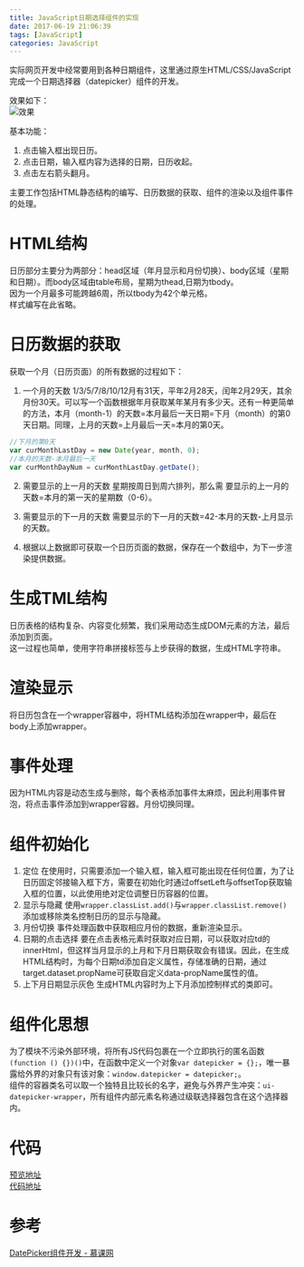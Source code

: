 ```yaml
---
title: JavaScript日期选择组件的实现
date: 2017-06-19 21:06:39
tags: [JavaScript]
categories: JavaScript
---
```

实际网页开发中经常要用到各种日期组件，这里通过原生HTML/CSS/JavaScript完成一个日期选择器（datepicker）组件的开发。
<!-- more -->
效果如下：  
![效果](http://omcbb8o2a.bkt.clouddn.com/image/github-pages/datepicker/style.jpg)

基本功能：
1. 点击输入框出现日历。
2. 点击日期，输入框内容为选择的日期，日历收起。
3. 点击左右箭头翻月。

主要工作包括HTML静态结构的编写、日历数据的获取、组件的渲染以及组件事件的处理。 
# HTML结构
日历部分主要分为两部分：head区域（年月显示和月份切换）、body区域（星期和日期）。而body区域由table布局，星期为thead,日期为tbody。  
因为一个月最多可能跨越6周，所以tbody为42个单元格。  
样式编写在此省略。
# 日历数据的获取
获取一个月（日历页面）的所有数据的过程如下：
1. 一个月的天数
1/3/5/7/8/10/12月有31天，平年2月28天，闰年2月29天，其余月份30天。可以写一个函数根据年月获取某年某月有多少天。还有一种更简单的方法，本月（month-1）的天数=本月最后一天日期=下月（month）的第0天日期。同理，上月的天数=上月最后一天=本月的第0天。
```JavaScript
//下月的第0天
var curMonthLastDay = new Date(year, month, 0);
//本月的天数-本月最后一天
var curMonthDayNum = curMonthLastDay.getDate();
```

2. 需要显示的上一月的天数
星期按周日到周六排列，那么需 要显示的上一月的天数=本月的第一天的星期数（0-6）。

3. 需要显示的下一月的天数
需要显示的下一月的天数=42-本月的天数-上月显示的天数。

4. 根据以上数据即可获取一个日历页面的数据，保存在一个数组中，为下一步渲染提供数据。

# 生成TML结构
日历表格的结构复杂、内容变化频繁，我们采用动态生成DOM元素的方法，最后添加到页面。  
这一过程也简单，使用字符串拼接标签与上步获得的数据，生成HTML字符串。

# 渲染显示
将日历包含在一个wrapper容器中，将HTML结构添加在wrapper中，最后在body上添加wrapper。

# 事件处理
因为HTML内容是动态生成与删除，每个表格添加事件太麻烦，因此利用事件冒泡，将点击事件添加到wrapper容器。月份切换同理。

# 组件初始化
1. 定位
在使用时，只需要添加一个输入框，输入框可能出现在任何位置，为了让日历固定邻接输入框下方，需要在初始化时通过offsetLeft与offsetTop获取输入框的位置，以此使用绝对定位调整日历容器的位置。
2. 显示与隐藏
使用`wrapper.classList.add()`与`wrapper.classList.remove()`添加或移除类名控制日历的显示与隐藏。
3. 月份切换
事件处理函数中获取相应月份的数据，重新渲染显示。
4. 日期的点击选择
要在点击表格元素时获取对应日期，可以获取对应td的innerHtml，但这样当月显示的上月和下月日期获取会有错误。因此，在生成HTML结构时，为每个日期td添加自定义属性，存储准确的日期，通过target.dataset.propName可获取自定义data-propName属性的值。
5. 上下月日期显示灰色
生成HTML内容时为上下月添加控制样式的类即可。

# 组件化思想
为了模块不污染外部环境，将所有JS代码包裹在一个立即执行的匿名函数`(function () {})()`中，在函数中定义一个对象`var datepicker = {};`，唯一暴露给外界的对象只有该对象：`window.datepicker = datepicker;`。  
组件的容器类名可以取一个独特且比较长的名字，避免与外界产生冲突：`ui-datepicker-wrapper`，所有组件内部元素名称通过级联选择器包含在这个选择器内。

# 代码
[预览地址](https://paleomoon.github.io/components/DatePicker/index.html)  
[代码地址](https://github.com/paleomoon/components/tree/master/DatePicker)  

# 参考
[DatePicker组件开发 - 慕课网](http://www.imooc.com/learn/820)


